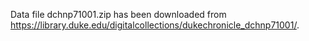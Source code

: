 Data file dchnp71001.zip has been downloaded from https://library.duke.edu/digitalcollections/dukechronicle_dchnp71001/.

